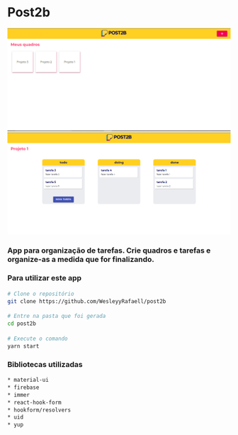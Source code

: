 # Post2b
![print post2b](src/assets/images/print.png)
![print post2b 2](src/assets/images/print2.png)

### App para organização de tarefas. Crie quadros e tarefas e organize-as a medida que for finalizando.

### Para utilizar este app

```bash
# Clone o repositório
git clone https://github.com/WesleyyRafaell/post2b

# Entre na pasta que foi gerada
cd post2b 

# Execute o comando
yarn start
```

### Bibliotecas utilizadas
```bash
* material-ui
* firebase
* immer
* react-hook-form
* hookform/resolvers
* uid
* yup
```